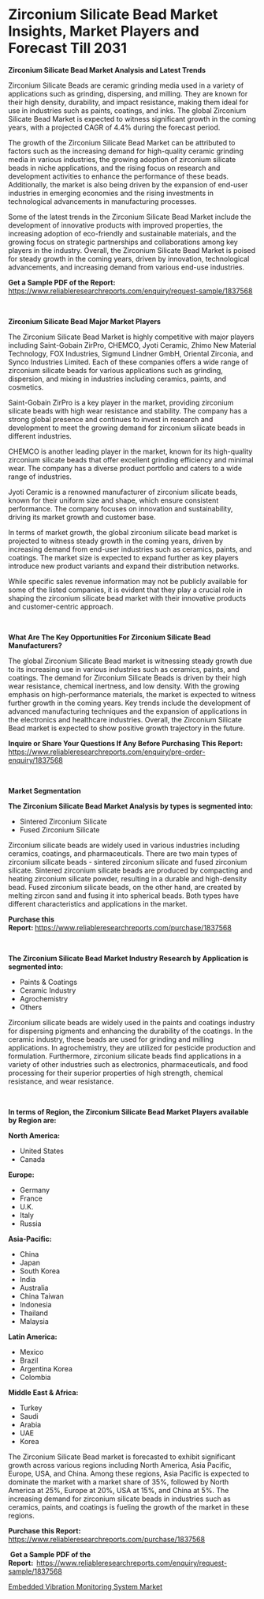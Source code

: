 <p><h1>Zirconium Silicate Bead Market Insights, Market Players and Forecast Till 2031</h1></p><p><strong>Zirconium Silicate Bead Market Analysis and Latest Trends</strong></p>
<p><p>Zirconium Silicate Beads are ceramic grinding media used in a variety of applications such as grinding, dispersing, and milling. They are known for their high density, durability, and impact resistance, making them ideal for use in industries such as paints, coatings, and inks. The global Zirconium Silicate Bead Market is expected to witness significant growth in the coming years, with a projected CAGR of 4.4% during the forecast period.</p><p>The growth of the Zirconium Silicate Bead Market can be attributed to factors such as the increasing demand for high-quality ceramic grinding media in various industries, the growing adoption of zirconium silicate beads in niche applications, and the rising focus on research and development activities to enhance the performance of these beads. Additionally, the market is also being driven by the expansion of end-user industries in emerging economies and the rising investments in technological advancements in manufacturing processes.</p><p>Some of the latest trends in the Zirconium Silicate Bead Market include the development of innovative products with improved properties, the increasing adoption of eco-friendly and sustainable materials, and the growing focus on strategic partnerships and collaborations among key players in the industry. Overall, the Zirconium Silicate Bead Market is poised for steady growth in the coming years, driven by innovation, technological advancements, and increasing demand from various end-use industries.</p></p>
<p><strong>Get a Sample PDF of the Report:&nbsp;</strong> <a href="https://www.reliableresearchreports.com/enquiry/request-sample/1837568">https://www.reliableresearchreports.com/enquiry/request-sample/1837568</a></p>
<p>&nbsp;</p>
<p><strong>Zirconium Silicate Bead Major Market Players</strong></p>
<p><p>The Zirconium Silicate Bead Market is highly competitive with major players including Saint-Gobain ZirPro, CHEMCO, Jyoti Ceramic, Zhimo New Material Technology, FOX Industries, Sigmund Lindner GmbH, Oriental Zirconia, and Synco Industries Limited. Each of these companies offers a wide range of zirconium silicate beads for various applications such as grinding, dispersion, and mixing in industries including ceramics, paints, and cosmetics.</p><p>Saint-Gobain ZirPro is a key player in the market, providing zirconium silicate beads with high wear resistance and stability. The company has a strong global presence and continues to invest in research and development to meet the growing demand for zirconium silicate beads in different industries.</p><p>CHEMCO is another leading player in the market, known for its high-quality zirconium silicate beads that offer excellent grinding efficiency and minimal wear. The company has a diverse product portfolio and caters to a wide range of industries.</p><p>Jyoti Ceramic is a renowned manufacturer of zirconium silicate beads, known for their uniform size and shape, which ensure consistent performance. The company focuses on innovation and sustainability, driving its market growth and customer base.</p><p>In terms of market growth, the global zirconium silicate bead market is projected to witness steady growth in the coming years, driven by increasing demand from end-user industries such as ceramics, paints, and coatings. The market size is expected to expand further as key players introduce new product variants and expand their distribution networks.</p><p>While specific sales revenue information may not be publicly available for some of the listed companies, it is evident that they play a crucial role in shaping the zirconium silicate bead market with their innovative products and customer-centric approach.</p></p>
<p>&nbsp;</p>
<p><strong>What Are The Key Opportunities For Zirconium Silicate Bead Manufacturers?</strong></p>
<p><p>The global Zirconium Silicate Bead market is witnessing steady growth due to its increasing use in various industries such as ceramics, paints, and coatings. The demand for Zirconium Silicate Beads is driven by their high wear resistance, chemical inertness, and low density. With the growing emphasis on high-performance materials, the market is expected to witness further growth in the coming years. Key trends include the development of advanced manufacturing techniques and the expansion of applications in the electronics and healthcare industries. Overall, the Zirconium Silicate Bead market is expected to show positive growth trajectory in the future.</p></p>
<p><strong>Inquire or Share Your Questions If Any Before Purchasing This Report:</strong> <a href="https://www.reliableresearchreports.com/enquiry/pre-order-enquiry/1837568">https://www.reliableresearchreports.com/enquiry/pre-order-enquiry/1837568</a></p>
<p>&nbsp;</p>
<p><strong>Market Segmentation</strong></p>
<p><strong>The Zirconium Silicate Bead Market Analysis by types is segmented into:</strong></p>
<p><ul><li>Sintered Zirconium Silicate</li><li>Fused Zirconium Silicate</li></ul></p>
<p><p>Zirconium silicate beads are widely used in various industries including ceramics, coatings, and pharmaceuticals. There are two main types of zirconium silicate beads - sintered zirconium silicate and fused zirconium silicate. Sintered zirconium silicate beads are produced by compacting and heating zirconium silicate powder, resulting in a durable and high-density bead. Fused zirconium silicate beads, on the other hand, are created by melting zircon sand and fusing it into spherical beads. Both types have different characteristics and applications in the market.</p></p>
<p><strong>Purchase this Report:&nbsp;</strong><a href="https://www.reliableresearchreports.com/purchase/1837568">https://www.reliableresearchreports.com/purchase/1837568</a></p>
<p>&nbsp;</p>
<p><strong>The Zirconium Silicate Bead Market Industry Research by Application is segmented into:</strong></p>
<p><ul><li>Paints & Coatings</li><li>Ceramic Industry</li><li>Agrochemistry</li><li>Others</li></ul></p>
<p><p>Zirconium silicate beads are widely used in the paints and coatings industry for dispersing pigments and enhancing the durability of the coatings. In the ceramic industry, these beads are used for grinding and milling applications. In agrochemistry, they are utilized for pesticide production and formulation. Furthermore, zirconium silicate beads find applications in a variety of other industries such as electronics, pharmaceuticals, and food processing for their superior properties of high strength, chemical resistance, and wear resistance.</p></p>
<p>&nbsp;</p>
<p><strong>In terms of Region, the Zirconium Silicate Bead Market Players available by Region are:</strong></p>
<p>
    <p> <strong> North America: </strong>
        <ul>
            <li>United States</li>
            <li>Canada</li>
        </ul>
        </p> 
    <p> <strong> Europe: </strong>
        <ul>
            <li>Germany</li>
            <li>France</li>
            <li>U.K.</li>
            <li>Italy</li>
            <li>Russia</li>
        </ul>
        </p> 
    <p> <strong> Asia-Pacific: </strong>
        <ul>
            <li>China</li>
            <li>Japan</li>
            <li>South Korea</li>
            <li>India</li>
            <li>Australia</li>
            <li>China Taiwan</li>
            <li>Indonesia</li>
            <li>Thailand</li>
            <li>Malaysia</li>
        </ul>
        </p> 
    <p> <strong> Latin America: </strong>
        <ul>
            <li>Mexico</li>
            <li>Brazil</li>
            <li>Argentina Korea</li>
            <li>Colombia</li>
        </ul>
        </p> 
    <p> <strong> Middle East & Africa: </strong>
        <ul>
            <li>Turkey</li>
            <li>Saudi</li>
            <li>Arabia</li>
            <li>UAE</li>
            <li>Korea</li>
        </ul>
    </p>
    </p>
<p><p>The Zirconium Silicate Bead market is forecasted to exhibit significant growth across various regions including North America, Asia Pacific, Europe, USA, and China. Among these regions, Asia Pacific is expected to dominate the market with a market share of 35%, followed by North America at 25%, Europe at 20%, USA at 15%, and China at 5%. The increasing demand for zirconium silicate beads in industries such as ceramics, paints, and coatings is fueling the growth of the market in these regions.</p></p>
<p><strong>Purchase this Report: </strong><a href="https://www.reliableresearchreports.com/purchase/1837568">https://www.reliableresearchreports.com/purchase/1837568</a></p>
<p>&nbsp;<strong>Get a Sample PDF of the Report:&nbsp;&nbsp;</strong><a href="https://www.reliableresearchreports.com/enquiry/request-sample/1837568">https://www.reliableresearchreports.com/enquiry/request-sample/1837568</a></p>
<p><strong></strong></p>
<p><p><a href="https://chivalrous-flock-a86.notion.site/Embedded-Vibration-Monitoring-System-Market-Size-Market-Trends-and-Growth-Outlook-forecasted-for-p-36f3eb12fd4745b89ccd248f9d50dd85">Embedded Vibration Monitoring System Market</a></p></p>
